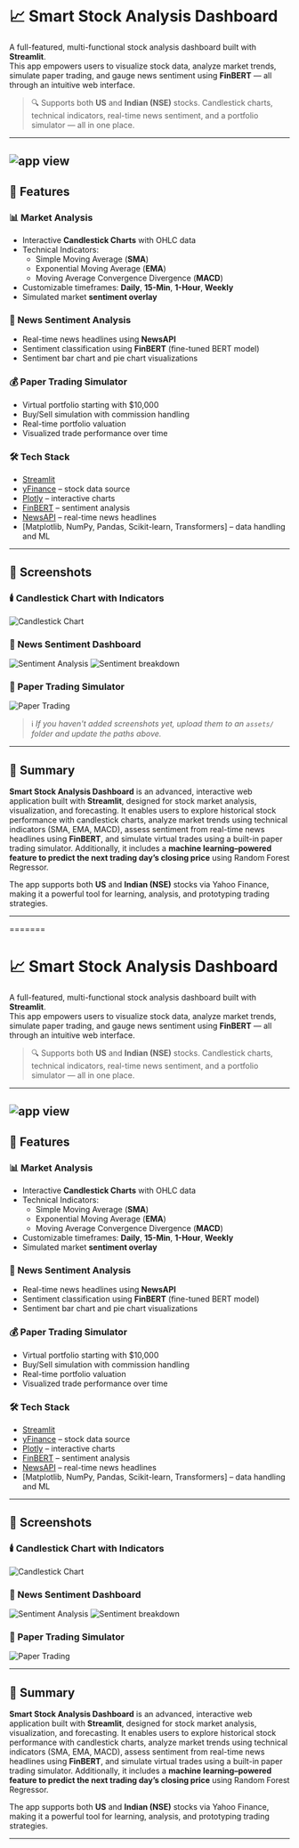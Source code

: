 # 📈 Smart Stock Analysis Dashboard

A full-featured, multi-functional stock analysis dashboard built with **Streamlit**.  
This app empowers users to visualize stock data, analyze market trends, simulate paper trading, and gauge news sentiment using **FinBERT** — all through an intuitive web interface.

> 🔍 Supports both **US** and **Indian (NSE)** stocks. Candlestick charts, technical indicators, real-time news sentiment, and a portfolio simulator — all in one place.

---
![app view](/app.view.png)
---

## 🌟 Features

### 📊 Market Analysis
- Interactive **Candlestick Charts** with OHLC data
- Technical Indicators:
  - Simple Moving Average (**SMA**)
  - Exponential Moving Average (**EMA**)
  - Moving Average Convergence Divergence (**MACD**)
- Customizable timeframes: **Daily**, **15-Min**, **1-Hour**, **Weekly**
- Simulated market **sentiment overlay**

### 📰 News Sentiment Analysis
- Real-time news headlines using **NewsAPI**
- Sentiment classification using **FinBERT** (fine-tuned BERT model)
- Sentiment bar chart and pie chart visualizations

### 💰 Paper Trading Simulator
- Virtual portfolio starting with $10,000
- Buy/Sell simulation with commission handling
- Real-time portfolio valuation
- Visualized trade performance over time

### 🛠️ Tech Stack
- [Streamlit](https://streamlit.io)
- [yFinance](https://pypi.org/project/yfinance/) – stock data source
- [Plotly](https://plotly.com/python/) – interactive charts
- [FinBERT](https://huggingface.co/ProsusAI/finbert) – sentiment analysis
- [NewsAPI](https://newsapi.org) – real-time news headlines
- [Matplotlib, NumPy, Pandas, Scikit-learn, Transformers] – data handling and ML

---

## 📸 Screenshots

### 🕯️ Candlestick Chart with Indicators  
![Candlestick Chart](/candlestick.png)

### 📰 News Sentiment Dashboard  
![Sentiment Analysis](/new_sentiment.png)
![Sentiment breakdown](/sentiment_breakdown.png)
### 💼 Paper Trading Simulator  
![Paper Trading](/papertrading.png)

> ℹ️ _If you haven't added screenshots yet, upload them to an `assets/` folder and update the paths above._

---

## 📝 Summary

**Smart Stock Analysis Dashboard** is an advanced, interactive web application built with **Streamlit**, designed for stock market analysis, visualization, and forecasting. It enables users to explore historical stock performance with candlestick charts, analyze market trends using technical indicators (SMA, EMA, MACD), assess sentiment from real-time news headlines using **FinBERT**, and simulate virtual trades using a built-in paper trading simulator. Additionally, it includes a **machine learning–powered feature to predict the next trading day’s closing price** using Random Forest Regressor.

The app supports both **US** and **Indian (NSE)** stocks via Yahoo Finance, making it a powerful tool for learning, analysis, and prototyping trading strategies.

---
=======
# 📈 Smart Stock Analysis Dashboard

A full-featured, multi-functional stock analysis dashboard built with **Streamlit**.  
This app empowers users to visualize stock data, analyze market trends, simulate paper trading, and gauge news sentiment using **FinBERT** — all through an intuitive web interface.

> 🔍 Supports both **US** and **Indian (NSE)** stocks. Candlestick charts, technical indicators, real-time news sentiment, and a portfolio simulator — all in one place.

---
![app view](/app.view.png)
---

## 🌟 Features

### 📊 Market Analysis
- Interactive **Candlestick Charts** with OHLC data
- Technical Indicators:
  - Simple Moving Average (**SMA**)
  - Exponential Moving Average (**EMA**)
  - Moving Average Convergence Divergence (**MACD**)
- Customizable timeframes: **Daily**, **15-Min**, **1-Hour**, **Weekly**
- Simulated market **sentiment overlay**

### 📰 News Sentiment Analysis
- Real-time news headlines using **NewsAPI**
- Sentiment classification using **FinBERT** (fine-tuned BERT model)
- Sentiment bar chart and pie chart visualizations

### 💰 Paper Trading Simulator
- Virtual portfolio starting with $10,000
- Buy/Sell simulation with commission handling
- Real-time portfolio valuation
- Visualized trade performance over time

### 🛠️ Tech Stack
- [Streamlit](https://streamlit.io)
- [yFinance](https://pypi.org/project/yfinance/) – stock data source
- [Plotly](https://plotly.com/python/) – interactive charts
- [FinBERT](https://huggingface.co/ProsusAI/finbert) – sentiment analysis
- [NewsAPI](https://newsapi.org) – real-time news headlines
- [Matplotlib, NumPy, Pandas, Scikit-learn, Transformers] – data handling and ML

---

## 📸 Screenshots

### 🕯️ Candlestick Chart with Indicators  
![Candlestick Chart](/candlestick.png)

### 📰 News Sentiment Dashboard  
![Sentiment Analysis](/new_sentiment.png)
![Sentiment breakdown](/sentiment_breakdown.png)
### 💼 Paper Trading Simulator  
![Paper Trading](/papertrading.png)

---

## 📝 Summary

**Smart Stock Analysis Dashboard** is an advanced, interactive web application built with **Streamlit**, designed for stock market analysis, visualization, and forecasting. It enables users to explore historical stock performance with candlestick charts, analyze market trends using technical indicators (SMA, EMA, MACD), assess sentiment from real-time news headlines using **FinBERT**, and simulate virtual trades using a built-in paper trading simulator. Additionally, it includes a **machine learning–powered feature to predict the next trading day’s closing price** using Random Forest Regressor.

The app supports both **US** and **Indian (NSE)** stocks via Yahoo Finance, making it a powerful tool for learning, analysis, and prototyping trading strategies.

---

